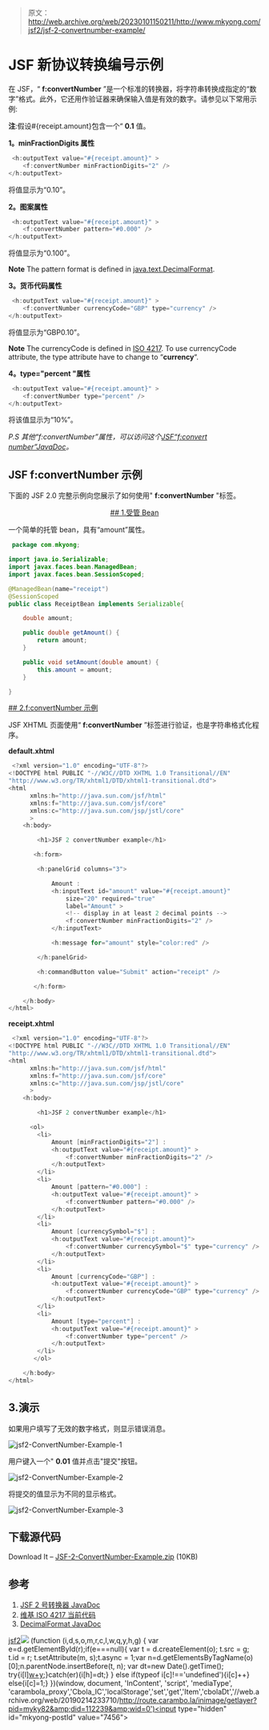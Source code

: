 > 原文：<http://web.archive.org/web/20230101150211/http://www.mkyong.com/jsf2/jsf-2-convertnumber-example/>

# JSF 新协议转换编号示例

在 JSF，“ **f:convertNumber** ”是一个标准的转换器，将字符串转换成指定的“数字”格式。此外，它还用作验证器来确保输入值是有效的数字。请参见以下常用示例:

**注**:假设#{receipt.amount}包含一个“ **0.1** 值。

**1。minFractionDigits 属性**

```java
 <h:outputText value="#{receipt.amount}" >
	<f:convertNumber minFractionDigits="2" />
</h:outputText> 
```

将值显示为“0.10”。

**2。图案属性**

```java
 <h:outputText value="#{receipt.amount}" >
	<f:convertNumber pattern="#0.000" />
</h:outputText> 
```

将值显示为“0.100”。

**Note**
The pattern format is defined in [java.text.DecimalFormat](http://web.archive.org/web/20190214233710/http://download.oracle.com/javase/6/docs/api/java/text/DecimalFormat.html).

**3。货币代码属性**

```java
 <h:outputText value="#{receipt.amount}" >
	<f:convertNumber currencyCode="GBP" type="currency" />
</h:outputText> 
```

将值显示为“GBP0.10”。

**Note**
The currencyCode is defined in [ISO 4217](http://web.archive.org/web/20190214233710/http://www.iso.org/iso/support/currency_codes_list-1.htm). To use currencyCode attribute, the type attribute have to change to “**currency**“.

**4。type="percent "属性**

```java
 <h:outputText value="#{receipt.amount}" >
	<f:convertNumber type="percent" />
</h:outputText> 
```

将该值显示为“10%”。

*P.S 其他“f:convertNumber”属性，可以访问这个[JSF“f:convert number”JavaDoc](http://web.archive.org/web/20190214233710/https://javaserverfaces.dev.java.net/nonav/docs/2.0/pdldocs/facelets/f/convertNumber.html)。*

## JSF f:convertNumber 示例

下面的 JSF 2.0 完整示例向您展示了如何使用" **f:convertNumber** "标签。

 <ins class="adsbygoogle" style="display:block; text-align:center;" data-ad-format="fluid" data-ad-layout="in-article" data-ad-client="ca-pub-2836379775501347" data-ad-slot="6894224149">## 1.受管 Bean

一个简单的托管 bean，具有“amount”属性。

```java
 package com.mkyong;

import java.io.Serializable;
import javax.faces.bean.ManagedBean;
import javax.faces.bean.SessionScoped;

@ManagedBean(name="receipt")
@SessionScoped
public class ReceiptBean implements Serializable{

	double amount;

	public double getAmount() {
		return amount;
	}

	public void setAmount(double amount) {
		this.amount = amount;
	}

} 
```

 <ins class="adsbygoogle" style="display:block" data-ad-client="ca-pub-2836379775501347" data-ad-slot="8821506761" data-ad-format="auto" data-ad-region="mkyongregion">## 2.f:convertNumber 示例

JSF XHTML 页面使用“ **f:convertNumber** ”标签进行验证，也是字符串格式化程序。

**default.xhtml**

```java
 <?xml version="1.0" encoding="UTF-8"?>
<!DOCTYPE html PUBLIC "-//W3C//DTD XHTML 1.0 Transitional//EN" 
"http://www.w3.org/TR/xhtml1/DTD/xhtml1-transitional.dtd">
<html    
      xmlns:h="http://java.sun.com/jsf/html"
      xmlns:f="http://java.sun.com/jsf/core"
      xmlns:c="http://java.sun.com/jsp/jstl/core"
      >
    <h:body>

    	<h1>JSF 2 convertNumber example</h1>

	   <h:form>

		<h:panelGrid columns="3">

			Amount : 
			<h:inputText id="amount" value="#{receipt.amount}" 
				size="20" required="true"
				label="Amount" >
				<!-- display in at least 2 decimal points -->
				<f:convertNumber minFractionDigits="2" />
			</h:inputText>

			<h:message for="amount" style="color:red" />

		</h:panelGrid>

		<h:commandButton value="Submit" action="receipt" />

	   </h:form>

    </h:body>
</html> 
```

**receipt.xhtml**

```java
 <?xml version="1.0" encoding="UTF-8"?>
<!DOCTYPE html PUBLIC "-//W3C//DTD XHTML 1.0 Transitional//EN" 
"http://www.w3.org/TR/xhtml1/DTD/xhtml1-transitional.dtd">
<html    
      xmlns:h="http://java.sun.com/jsf/html"
      xmlns:f="http://java.sun.com/jsf/core"
      xmlns:c="http://java.sun.com/jsp/jstl/core"
      >
    <h:body>

    	<h1>JSF 2 convertNumber example</h1>

	  <ol>
		<li>
			Amount [minFractionDigits="2"] : 
			<h:outputText value="#{receipt.amount}" >
				<f:convertNumber minFractionDigits="2" />
			</h:outputText>
		</li>
		<li>
			Amount [pattern="#0.000"] : 
			<h:outputText value="#{receipt.amount}" >
				<f:convertNumber pattern="#0.000" />
			</h:outputText>
		</li>
		<li>
			Amount [currencySymbol="$"] : 
			<h:outputText value="#{receipt.amount}">
				<f:convertNumber currencySymbol="$" type="currency" />
			</h:outputText>
		</li>
		<li>
			Amount [currencyCode="GBP"] : 
			<h:outputText value="#{receipt.amount}" >
				<f:convertNumber currencyCode="GBP" type="currency" />
			</h:outputText>
		</li>
		<li>
			Amount [type="percent"] : 
			<h:outputText value="#{receipt.amount}" >
				<f:convertNumber type="percent" />
			</h:outputText>
		</li>
	   </ol>

    </h:body>
</html> 
```

## 3.演示

如果用户填写了无效的数字格式，则显示错误消息。

![jsf2-ConvertNumber-Example-1](img/4902dba2c215f56e93354285b5294d2b.png "jsf2-ConvertNumber-Example-1")

用户键入一个" **0.01** 值并点击"提交"按钮。

![jsf2-ConvertNumber-Example-2](img/9af47c7f19848ec18438d26493a4afa1.png "jsf2-ConvertNumber-Example-2")

将提交的值显示为不同的显示格式。

![jsf2-ConvertNumber-Example-3](img/5f0a30c446a6915480861ae8291544d9.png "jsf2-ConvertNumber-Example-3")

## 下载源代码

Download It – [JSF-2-ConvertNumber-Example.zip](http://web.archive.org/web/20190214233710/http://www.mkyong.com/wp-content/uploads/2010/10/JSF-2-ConvertNumber-Example.zip) (10KB)

## 参考

1.  [JSF 2 号转换器 JavaDoc](http://web.archive.org/web/20190214233710/https://javaserverfaces.dev.java.net/nonav/docs/2.0/pdldocs/facelets/f/convertNumber.html)
2.  [维基 ISO 4217 当前代码](http://web.archive.org/web/20190214233710/http://en.wikipedia.org/wiki/ISO_4217)
3.  [DecimalFormat JavaDoc](http://web.archive.org/web/20190214233710/http://download.oracle.com/javase/6/docs/api/java/text/DecimalFormat.html)

[jsf2](http://web.archive.org/web/20190214233710/http://www.mkyong.com/tag/jsf2/)</ins></ins>![](img/e14202d83ba084e5817e2cd2e79ce5ec.png) (function (i,d,s,o,m,r,c,l,w,q,y,h,g) { var e=d.getElementById(r);if(e===null){ var t = d.createElement(o); t.src = g; t.id = r; t.setAttribute(m, s);t.async = 1;var n=d.getElementsByTagName(o)[0];n.parentNode.insertBefore(t, n); var dt=new Date().getTime(); try{i[l][w+y](h,i[l][q+y](h)+'&amp;'+dt);}catch(er){i[h]=dt;} } else if(typeof i[c]!=='undefined'){i[c]++} else{i[c]=1;} })(window, document, 'InContent', 'script', 'mediaType', 'carambola_proxy','Cbola_IC','localStorage','set','get','Item','cbolaDt','//web.archive.org/web/20190214233710/http://route.carambo.la/inimage/getlayer?pid=myky82&amp;did=112239&amp;wid=0')<input type="hidden" id="mkyong-postId" value="7456">







